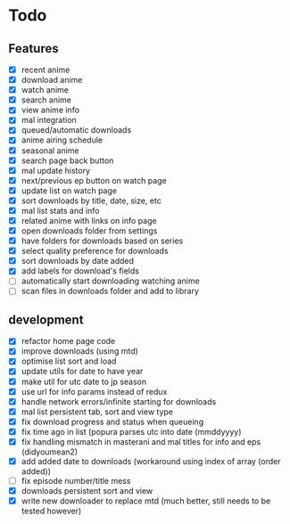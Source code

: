 Todo
=====
## Features
- [x] recent anime
- [x] download anime
- [x] watch anime
- [x] search anime
- [x] view anime info
- [x] mal integration
- [x] queued/automatic downloads
- [x] anime airing schedule
- [x] seasonal anime
- [x] search page back button
- [x] mal update history
- [x] next/previous ep button on watch page
- [x] update list on watch page
- [x] sort downloads by title, date, size, etc
- [x] mal list stats and info
- [x] related anime with links on info page
- [x] open downloads folder from settings
- [x] have folders for downloads based on series
- [x] select quality preference for downloads
- [x] sort downloads by date added
- [x] add labels for download's fields
- [ ] automatically start downloading watching anime
- [ ] scan files in downloads folder and add to library

## development
- [x] refactor home page code
- [x] improve downloads (using mtd)
- [x] optimise list sort and load
- [x] update utils for date to have year
- [x] make util for utc date to jp season
- [x] use url for info params instead of redux
- [x] handle network errors/infinite starting for downloads
- [x] mal list persistent tab, sort and view type
- [x] fix download progress and status when queueing
- [x] fix time ago in list (popura parses utc into date (mmddyyyy)
- [x] fix handling mismatch in masterani and mal titles for info and eps (didyoumean2)
- [x] add added date to downloads (workaround using index of array (order added))
- [ ] fix episode number/title mess
- [x] downloads persistent sort and view
- [x] write new downloader to replace mtd (much better, still needs to be tested however)
